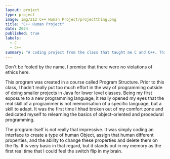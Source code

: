 ```yaml
---
layout: project
type: project
image: img/212 C++ Human Project/projectthing.png
title: "C++ Human Project"
date: 2024
published: true
labels:
  - C
  - C++
summary: "A coding project from the class that taught me C and C++. This was my first real project with C++."
---
```


Don't be fooled by the name, I promise that there were no violations of ethics here.

This program was created in a course called Program Structure. Prior to this class, I hadn't really put too much effort in the way of programming outside of doing smaller projects in Java for lower level classes. Being my first exposure to a new programming language, it really opened my eyes that the real skill of a programmer is not memorisation of a specific language, but a skill to adapt. It was the first time I hhad broken out of my comfort zone and dedicated myself to relearning the basics of object-oriented and procedural programming.

The program itself is not really that impressive. It was simply coding an interface to create a type of human Object, assign that human different properties, and the ability to change these properties and delete them on the fly. It is very basic in that regard, but it stands out in my memory as the first real time that I could feel the switch flip in my brain.
